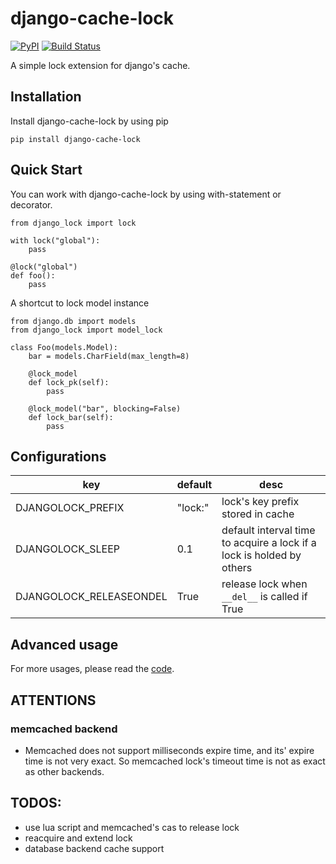 # django-cache-lock

[![PyPI](https://img.shields.io/pypi/v/django-cache-lock.svg)](https://pypi.org/project/django-cache-lock)
[![Build Status](https://travis-ci.org/Xavier-Lam/django-cache-lock.svg?branch=master)](https://travis-ci.org/Xavier-Lam/django-cache-lock)

A simple lock extension for django's cache.

## Installation
Install django-cache-lock by using pip

    pip install django-cache-lock

## Quick Start
You can work with django-cache-lock by using with-statement or decorator.

    from django_lock import lock

    with lock("global"):
        pass

    @lock("global")
    def foo():
        pass

A shortcut to lock model instance

    from django.db import models
    from django_lock import model_lock

    class Foo(models.Model):
        bar = models.CharField(max_length=8)

        @lock_model
        def lock_pk(self):
            pass

        @lock_model("bar", blocking=False)
        def lock_bar(self):
            pass

## Configurations
| key | default | desc |
| --- | --- | --- |
| DJANGOLOCK_PREFIX | "lock:" | lock's key prefix stored in cache |
| DJANGOLOCK_SLEEP | 0.1 | default interval time to acquire a lock if a lock is holded by others |
| DJANGOLOCK_RELEASEONDEL | True | release lock when `__del__` is called if True |

## Advanced usage
For more usages, please read the [code](django_lock.py).

## ATTENTIONS
### memcached backend
* Memcached does not support milliseconds expire time, and its' expire time is not very exact. So memcached lock's timeout time is not as exact as other backends.

## TODOS:
* use lua script and memcached's cas to release lock
* reacquire and extend lock
* database backend cache support